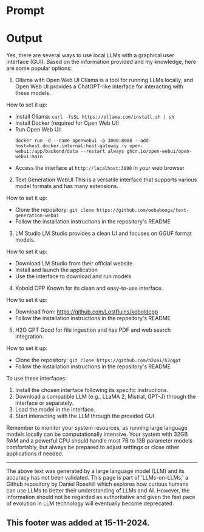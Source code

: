 # Prompt

# Output

Yes, there are several ways to use local LLMs with a graphical user interface (GUI). Based on the information provided and my knowledge, here are some popular options:

1. Ollama with Open Web UI
   Ollama is a tool for running LLMs locally, and Open Web UI provides a ChatGPT-like interface for interacting with these models.

How to set it up:

- Install Ollama: `curl -fsSL https://ollama.com/install.sh | sh`
- Install Docker (required for Open Web UI)
- Run Open Web UI:
  ```
  docker run -d --name openwebui -p 3000:8080 --add-host=host.docker.internal:host-gateway -v open-webui:/app/backend/data --restart always ghcr.io/open-webui/open-webui:main
  ```
- Access the interface at `http://localhost:3000` in your web browser

2. Text Generation WebUI
   This is a versatile interface that supports various model formats and has many extensions.

How to set it up:

- Clone the repository: `git clone https://github.com/oobabooga/text-generation-webui`
- Follow the installation instructions in the repository's README

3. LM Studio
   LM Studio provides a clean UI and focuses on GGUF format models.

How to set it up:

- Download LM Studio from their official website
- Install and launch the application
- Use the interface to download and run models

4. Kobold CPP
   Known for its clean and easy-to-use interface.

How to set it up:

- Download from: https://github.com/LostRuins/koboldcpp
- Follow the installation instructions in the repository's README

5. H2O GPT
   Good for file ingestion and has PDF and web search integration.

How to set it up:

- Clone the repository: `git clone https://github.com/h2oai/h2ogpt`
- Follow the installation instructions in the repository's README

To use these interfaces:

1. Install the chosen interface following its specific instructions.
2. Download a compatible LLM (e.g., LLaMA 2, Mistral, GPT-J) through the interface or separately.
3. Load the model in the interface.
4. Start interacting with the LLM through the provided GUI.

Remember to monitor your system resources, as running large language models locally can be computationally intensive. Your system with 32GB RAM and a powerful CPU should handle most 7B to 13B parameter models comfortably, but always be prepared to adjust settings or close other applications if needed.

---

The above text was generated by a large language model (LLM) and its accuracy has not been validated. This page is part of 'LLMs-on-LLMs,' a Github repository by Daniel Rosehill which explores how curious humans can use LLMs to better their understanding of LLMs and AI. However, the information should not be regarded as authoritative and given the fast pace of evolution in LLM technology will eventually become deprecated. 

This footer was added at 15-11-2024.
---